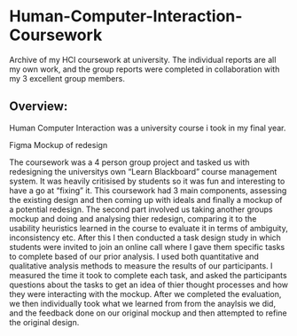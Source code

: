 # Human-Computer-Interaction-Coursework
Archive of my HCI coursework at university. The individual reports are all my own work, and the group reports were completed in collaboration with my 3 excellent group members.


## Overview:

Human Computer Interaction was a university course i took in my final year.

Figma Mockup of redesign

The coursework was a 4 person group project and tasked us with redesigning the universitys own “Learn Blackboard” course management system. It was heavily critisised by students so it was fun and interesting to have a go at “fixing” it. This coursework had 3 main components, assessing the existing design and then coming up with ideals and finally a mockup of a potential redesign. The second part involved us taking another groups mockup and doing and analysing thier redesign, comparing it to the usability heuristics learned in the course to evaluate it in terms of ambiguity, inconsistency etc. After this I then conducted a task design study in which students were invited to join an online call where I gave them specific tasks to complete based of our prior analysis. I used both quantitative and qualitative analysis methods to measure the results of our participants. I measured the time it took to complete each task, and asked the participants questions about the tasks to get an idea of thier thought processes and how they were interacting with the mockup. After we completed the evaluation, we then individually took what we learned from from the anaylsis we did, and the feedback done on our original mockup and then attempted to refine the original design.
